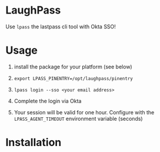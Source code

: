 # LaughPass

Use `lpass` the lastpass cli tool with Okta SSO!

# Usage

1. install the package for your platform (see below)

1. `export LPASS_PINENTRY=/opt/laughpass/pinentry`

1. `lpass login --sso <your email address>`

1. Complete the login via Okta

1. Your session will be valid for one hour. Configure with the `LPASS_AGENT_TIMEOUT` environment variable (seconds)

# Installation